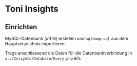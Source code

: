 # Toni Insights

## Einrichten

MySQL-Datenbank (utf-8) erstellen und `sqldump.sql` aus dem Hauptverzeichnis importieren.

Trage anschliessend die Daten für die Datenbankverbindung in `src/Insights/Database/Query.php` ein.
